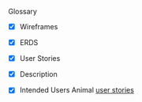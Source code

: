  Glossary
 
* [X] Wireframes

* [X] ERDS

* [X] User Stories

* [X] Description 


* [x] Intended Users
Animal [user stories](docs/user-stories.md)
 
##